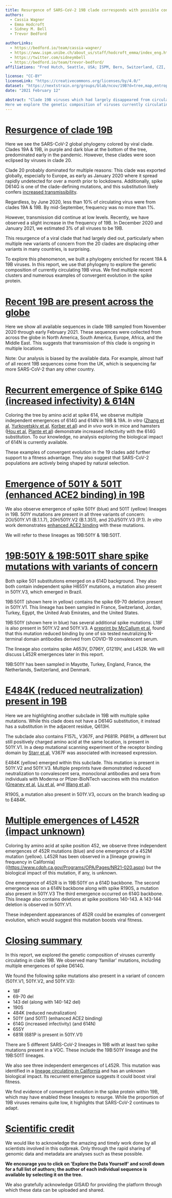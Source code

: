 ```yaml
---
title: Resurgence of SARS-CoV-2 19B clade corresponds with possible convergent evolution
authors:
  - Cassia Wagner
  - Emma Hodcroft
  - Sidney M. Bell
  - Trevor Bedford

authorLinks:
  - https://bedford.io/team/cassia-wagner/
  - https://www.ispm.unibe.ch/about_us/staff/hodcroft_emma/index_eng.html#pane1013282
  - https://twitter.com/sidneymbell
  - https://bedford.io/team/trevor-bedford/
affiliations: "Fred Hutch, Seattle, USA; ISPM, Bern, Switzerland, CZI, CA, USA"

license: "CC-BY"  
licenseLink: "https://creativecommons.org/licenses/by/4.0/"
dataset: "https://nextstrain.org/groups/blab/ncov/19B?d=tree,map,entropy&legend=open"
date: "2021 February 12"

abstract: "Clade 19B viruses which had largely disappeared from circulation have slightly increased in frequency in December 2020 and January 2021.
Here we explore the genetic composition of viruses currently circulating in 19B. We find multiple recent clusters and numerous examples of convergent evolution in the spike protein, which may contribute to its increasing frequency."
---
```


<!-- Comment tags like these are not rendered, they're just helpful for you -->
<!-- Known 'gotcha' bug: ensure that links always end in a 'letter' (a period counts). If some kind of text doesn't follow them, it breaks the slide. -->

<!-- SLIDE 1 -->
<!--  Each slide MUST start with a link to a specific view of the dataset (must match the `dataset` specified above) -->
# [Resurgence of clade 19B](https://nextstrain.org/ncov/global/2020-02-11-2021?d=tree&p=full)

<!-- This is left-side text -->
Here we see the SARS-CoV-2 global phylogeny colored by viral clade.
Clades 19A & 19B, in purple and dark blue at the bottom of the tree, predominated early in the pandemic.
However, these clades were soon eclipsed by viruses in clade 20.

Clade 20 probably dominated for multiple reasons:
This clade was exported globally, especially to Europe, as early as January 2020 where it spread rapidly undetected for over a month prior to lockdowns.
Additionally, spike D614G is one of the clade-defining mutations, and this substitution likely confers [increased transmissibility](https://pubmed.ncbi.nlm.nih.gov/32697968/).

Regardless, by June 2020, less than 10% of circulating virus were from clades 19A & 19B. By mid-September, frequency was no more than 1%.

However, transmission did continue at low levels. Recently, we have observed a slight increase in the frequency of 19B.
In December 2020 and January 2021, we estimated 3% of all viruses to be 19B.

This resurgence of a viral clade that had largely died out, particularly when multiple new variants of concern from the 20 clades are displacing other variants in many countries, is surprising.

To explore this phenomenon, we built a phylogeny enriched for recent 19A & 19B viruses.
In this report, we use that phylogeny to explore the genetic composition of currently circulating 19B virus. We find multiple recent clusters and numerous examples of convergent evolution in the spike protein.

<!-- There is NO right-side text on this slide -->


<!-- ############ SLIDE BREAK ############# -->
<!-- SLIDE 2 -->
# [Recent 19B are present across the globe](https://nextstrain.org/groups/blab/ncov/19B?c=country&d=tree,map&dmin=2020-11-01&label=clade:19B&p=grid&legend=open)

<!-- This is the left-side text -->
Here we show all available sequences in clade 19B sampled from November 2020 through early February 2021.
These sequences were collected from across the globe in North America, South America, Europe, Africa, and the Middle East.
This suggests that transmission of this clade is ongoing in multiple locations.

Note: Our analysis is biased by the available data.
For example, almost half of all recent 19B sequences come from the UK, which is sequencing far more SARS-CoV-2 than any other country.

<!-- There is NO right-side text on this slide -->

<!-- ############ SLIDE BREAK ############# -->
<!-- SLIDE 3 -->
# [Recurrent emergence of Spike 614G (increased infectivity) & 614N ](https://nextstrain.org/groups/blab/ncov/19B?c=gt-S_614&d=tree&p=full&legend=open)

<!-- This is the left-side text -->
Coloring the tree by amino acid at spike 614, we observe multiple independent emergences of 614G and 614N in 19B & 19A.
_In vitro_ ([Zhang et al](https://www.nature.com/articles/s41467-020-19808-4), [Yurkovetskiy et al](https://www.sciencedirect.com/science/article/pii/S0092867420312290), [Korber et al](https://pubmed.ncbi.nlm.nih.gov/32697968/)) and _in vivo_ work in mice and hamsters ([Hou et al](https://science.sciencemag.org/content/370/6523/1464), [Plante et al](https://www.nature.com/articles/s41586-020-2895-3)) demonstrate increased infectivity with the 614G substitution.
To our knowledge, no analysis exploring the biological impact of 614N is currently available.

These examples of convergent evolution in the 19 clades add further support to a fitness advantage.
They also suggest that SARS-CoV-2 populations are actively being shaped by natural selection.

<!-- There is NO right-side text on this slide -->

<!-- ############ SLIDE BREAK ############# -->
<!-- SLIDE 4 -->
# [Emergence of 501Y & 501T (enhanced ACE2 binding) in 19B](https://nextstrain.org/groups/blab/ncov/19B?c=gt-S_501&d=tree&p=full&legend=open)

<!-- This is the left-side text -->
We also observe emergence of spike 501Y (blue) and 501T (yellow) lineages in 19B.
501Y mutations are present in all three variants of concern: 2OI/501Y.V1 (B.1.1.7), 20H/501Y.V2 (B.1.351), and 20J/501Y.V3 (P.1).
_In vitro_ work demonstrates [enhanced ACE2 binding](https://jbloomlab.github.io/SARS-CoV-2-RBD_DMS/) with these mutations.

We will refer to these lineages as 19B:501Y & 19B:501T.

<!-- There is NO right-side text on this slide -->

<!-- ############ SLIDE BREAK ############# -->
<!-- SLIDE 5 -->
# [19B:501Y & 19B:501T share spike mutations with variants of concern](https://nextstrain.org/groups/blab/ncov/19B?branchLabel=aa&c=gt-S_501&d=tree,map&f_clade_membership=19B&gt=S.501Y,501T&p=grid&label=clade:19B&legend=open)

<!-- This is the left-side text -->
Both spike 501 substitutions emerged on a 614D background.
They also both contain independent spike H655Y mutations, a mutation also present in 501Y.V3, which emerged in Brazil.

19B:501T (shown here in yellow) contains the spike 69-70 deletion present in 501Y.V1.
This lineage has been sampled in France, Switzerland, Jordan, Turkey, Egypt, the United Arab Emirates, and the United States.

19B:501Y (shown here in blue) has several additional spike mutations.
L18F is also present in 501Y.V2 and 501Y.V3.
A [preprint by McCallum et al](https://www.biorxiv.org/content/10.1101/2021.01.14.426475v1), found that this mutation reduced binding by one of six tested neutralizing N-terminal domain antibodies derived from COVID-19 convalescent serum.

The lineage also contains spike A653V, D796Y, G1219V, and L452R.
We will discuss L452R emergences later in this report.

19B:501Y has been sampled in Mayotte, Turkey, England, France, the Netherlands, Switzerland, and Denmark.

<!-- There is NO right-side text on this slide -->

<!-- ############ SLIDE BREAK ############# -->
<!-- SLIDE 6 -->
# [E484K (reduced neutralization) present in 19B](https://nextstrain.org/groups/blab/ncov/19B?branchLabel=aa&c=gt-S_484&d=tree&f_clade_membership=19B&gt=S.613H&label=clade:19B&legend=open)

<!-- This is the left-side text -->
Here we are highlighting another subclade in 19B with multiple spike mutations.
While this clade does not have a D614G substitution, it instead has a substitution in the adjacent residue, Q613H.

The subclade also contains F157L, V367F, and P681R.
P681H, a different but still positively charged amino acid at the same location, is present in 501Y.V1.
In a deep mutational scanning experiment of the receptor binding domain by [Starr et al](https://jbloomlab.github.io/SARS-CoV-2-RBD_DMS/), V367F was associated with increased expression.

E484K (yellow) emerged within this subclade.
This mutation is present in 501Y.V2 and 501Y.V3.
Multiple preprints have demonstrated reduced neutralization to convalescent sera, monoclonal antibodies and sera from individuals with Moderna or Pfizer-BioNTech vaccines with this mutation ([Greaney et al](https://www.biorxiv.org/content/10.1101/2020.12.31.425021v1), [Liu et al](https://www.biorxiv.org/content/10.1101/2020.11.06.372037v1), and [Wang et al](https://www.biorxiv.org/content/10.1101/2020.12.31.425021v1)).

R190S, a mutation also present in 501Y.V3, occurs on the branch leading up to E484K.

<!-- There is NO right-side text on this slide -->

<!-- ############ SLIDE BREAK ############# -->
<!-- SLIDE 7 -->
# [Multiple emergences of L452R (impact unknown)](https://nextstrain.org/groups/blab/ncov/19B?c=gt-S_452&d=tree&f_clade_membership=19B&p=full&label=clade:19B&legend=open)
<!-- This is the left-side text -->
Coloring by amino acid at spike position 452, we observe three independent emergences of 452R mutations (blue) and one emergence of a 452M mutation (yellow). L452R has been observed in a [lineage growing in frequency in California]((https://www.cdph.ca.gov/Programs/OPA/Pages/NR21-020.aspx) but the biological impact of this mutation, if any, is unknown.

One emergence of 452R is in 19B:501Y on a 614D backbone.
The second emergence was on a 614N backbone along with spike R190S, a mutation also present in 501Y.V3
The third emergence occurred on 614G backbone.
This lineage also contains deletions at spike positions 140-143. A 143-144 deletion is observed in 501Y.V1.

These independent appearances of 452R could be examples of convergent evolution, which would suggest this mutation boosts viral fitness.

<!-- There is NO right-side text on this slide -->

<!-- ############ SLIDE BREAK ############# -->
<!-- SLIDE 8 -->
# [Closing summary](https://nextstrain.org/groups/blab/ncov/19B?d=tree,map,entropy&legend=open)

<!-- This is the left-side text -->
In this report, we explored the genetic composition of viruses currently circulating in clade 19B.
We observed many 'familiar' mutations, including multiple emergences of spike D614G.

We found the following spike mutations also present in a variant of concern (501Y.V1, 501Y.V2, and 501Y.V3):
- 18F
- 69-70 del
- 143 del (along with 140-142 del)
- 190S
- 484K (reduced neutralization)
- 501Y (and 501T) (enhanced ACE2 binding)
- 614G (increased infectivity) (and 614N)
- 655Y
- 681R (681P is present in 501Y.V1)

There are 5 different SARS-CoV-2 lineages in 19B with at least two spike mutations present in a VOC.
These include the 19B:501Y lineage and the 19B:501T lineages.

We also see three independent emergences of L452R.
This mutation was identified in a [lineage circulating in California](https://nextstrain.org/groups/neherlab/ncov/S.L452R?f_country=USA) and has an unknown biological impact.
Its recurrent emergence suggests it could boost viral fitness.

We find evidence of convergent evolution in the spike protein within 19B, which may have enabled these lineages to resurge.
While the proportion of 19B viruses remains quite low, it highlights that SARS-CoV-2 continues to adapt.


<!-- ############ SLIDE BREAK ############# -->
<!-- SLIDE 9 -->
# [Scientific credit](https://nextstrain.org/groups/blab/ncov/19B?legend=open&d=map)
<!-- This is the left-side text -->
We would like to acknowledge the amazing and timely work done by all scientists involved in this outbreak.
Only through the rapid sharing of genomic data and metadata are analyses such as these possible.

**We encourage you to click on 'Explore the Data Yourself' and scroll down for a full list of authors; the author of each individual sequence is available by selecting it on the tree.**

We also gratefully acknowledge GISAID for providing the platform through which these data can be uploaded and shared.

<!-- There is NO right-side text on this slide -->

